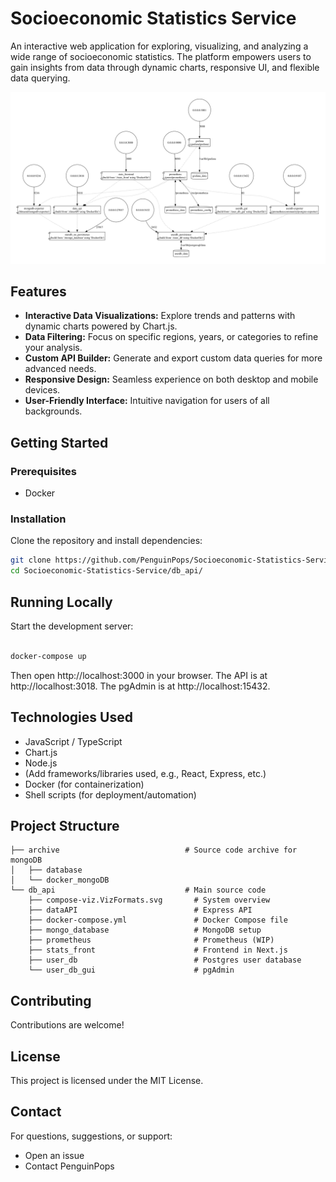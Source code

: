 # Socioeconomic Statistics Service

An interactive web application for exploring, visualizing, and analyzing a wide range of socioeconomic statistics. The platform empowers users to gain insights from data through dynamic charts, responsive UI, and flexible data querying.

![Screenshot](db_api/compose-viz.VizFormats.svg)

## Features

- **Interactive Data Visualizations:** Explore trends and patterns with dynamic charts powered by Chart.js.
- **Data Filtering:** Focus on specific regions, years, or categories to refine your analysis.
- **Custom API Builder:** Generate and export custom data queries for more advanced needs.
- **Responsive Design:** Seamless experience on both desktop and mobile devices.
- **User-Friendly Interface:** Intuitive navigation for users of all backgrounds.


## Getting Started

### Prerequisites

- Docker

### Installation

Clone the repository and install dependencies:
```bash
git clone https://github.com/PenguinPops/Socioeconomic-Statistics-Service.git
cd Socioeconomic-Statistics-Service/db_api/
```

## Running Locally

Start the development server:
```bash

docker-compose up

```
Then open http://localhost:3000 in your browser.
The API is at http://localhost:3018.
The pgAdmin is at http://localhost:15432.

## Technologies Used

- JavaScript / TypeScript
- Chart.js
- Node.js
- (Add frameworks/libraries used, e.g., React, Express, etc.)
- Docker (for containerization)
- Shell scripts (for deployment/automation)

## Project Structure

```text
├── archive                            # Source code archive for mongoDB
│   ├── database
│   └── docker_mongoDB
└── db_api                             # Main source code
    ├── compose-viz.VizFormats.svg       # System overview
    ├── dataAPI                          # Express API
    ├── docker-compose.yml               # Docker Compose file
    ├── mongo_database                   # MongoDB setup
    ├── prometheus                       # Prometheus (WIP)
    ├── stats_front                      # Frontend in Next.js
    ├── user_db                          # Postgres user database
    └── user_db_gui                      # pgAdmin
```


## Contributing

Contributions are welcome!

## License

This project is licensed under the MIT License.

## Contact

For questions, suggestions, or support:

- Open an issue
- Contact PenguinPops
